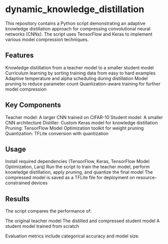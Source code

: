 # dynamic_knowledge_distillation

This repository contains a Python script demonstrating an adaptive knowledge distillation approach for compressing convolutional neural networks (CNNs). The script uses TensorFlow and Keras to implement various model compression techniques.
## Features

Knowledge distillation from a teacher model to a smaller student model
Curriculum learning by sorting training data from easy to hard examples
Adaptive temperature and alpha scheduling during distillation
Model pruning to reduce parameter count
Quantization-aware training for further model compression

## Key Components

Teacher model: A larger CNN trained on CIFAR-10
Student model: A smaller CNN architecture
Distiller: Custom Keras model for knowledge distillation
Pruning: TensorFlow Model Optimization toolkit for weight pruning
Quantization: TFLite conversion with quantization

## Usage

Install required dependencies (TensorFlow, Keras, TensorFlow Model Optimization, Larq)
Run the script to train the teacher model, perform knowledge distillation, apply pruning, and quantize the final model
The compressed model is saved as a TFLite file for deployment on resource-constrained devices

## Results
The script compares the performance of:

The original teacher model
The distilled and compressed student model
A student model trained from scratch

Evaluation metrics include categorical accuracy and model size.
